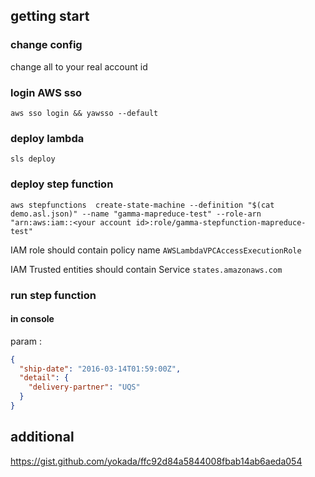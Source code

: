  
## getting start 

### change config 
change all <your account id> to your real account id 

### login AWS sso 
```shell
aws sso login && yawsso --default
```

### deploy lambda

```shell
sls deploy 
```

### deploy step function 

```
aws stepfunctions  create-state-machine --definition "$(cat demo.asl.json)" --name "gamma-mapreduce-test" --role-arn "arn:aws:iam::<your account id>:role/gamma-stepfunction-mapreduce-test"
```

IAM role should contain policy name `AWSLambdaVPCAccessExecutionRole`

IAM Trusted entities should contain Service `states.amazonaws.com`

### run step function 

#### in console 
param :
```json
{
  "ship-date": "2016-03-14T01:59:00Z",
  "detail": {
    "delivery-partner": "UQS"
  }
}

```



##  additional


https://gist.github.com/yokada/ffc92d84a5844008fbab14ab6aeda054